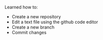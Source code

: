 Learned how to:

- Create a new repository
- Edit a text file using the github code editor
- Create a new branch
- Commit changes

